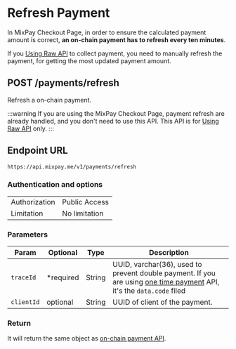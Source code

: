 # Refresh Payment

In MixPay Checkout Page, in order to ensure the calculated payment amount is correct, <b>an on-chain payment has to refresh every ten minutes</b>.

If you [Using Raw API](/guides/using-raw-api) to collect payment, you need to manually refresh the payment, for getting the most updated payment amount.

## POST /payments/refresh

Refresh a on-chain payment.

:::warning
If you are using the MixPay Checkout Page, payment refresh are already handled, and you don't need to use this API. This API is for [Using Raw API](/guides/using-raw-api) only.
:::

## Endpoint URL

```bash
https://api.mixpay.me/v1/payments/refresh
```

### Authentication and options

|  |  |
| -- | -- |
| Authorization | Public Access |
| Limitation | No limitation |


### Parameters

|  Param | Optional | Type | Description |
| --- | --- | --- | --- |
| `traceId` | <span class="required">*required</span> | String | UUID, varchar(36), used to prevent double payment. If you are using [one time payment](/api/payments/one-time-payment) API, it's the `data.code` filed |
| `clientId` | optional  | String | UUID of client of the payment. |


### Return 

It will return the same object as [on-chain payment API](/api/payments/onchain-payments).